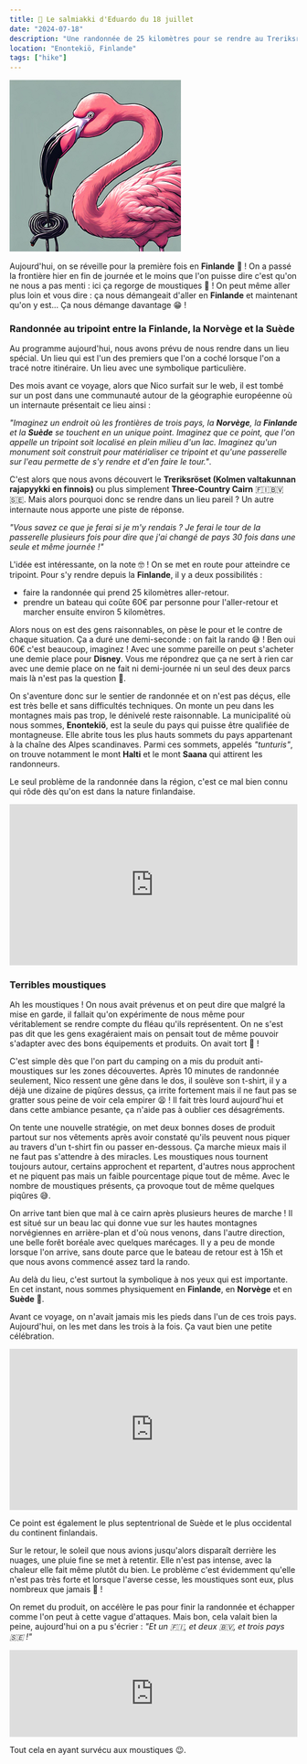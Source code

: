 ```yaml
---
title: 🍬 Le salmiakki d'Eduardo du 18 juillet
date: "2024-07-18"
description: "Une randonnée de 25 kilomètres pour se rendre au Treriksröset, le tripoint entre la Finlande, la Norvège et la Suède !"
location: "Enontekiö, Finlande"
tags: ["hike"]
---
```


![Salmiakki d'Eduardo](../salmiakki_eduardo.png)

Aujourd'hui, on se réveille pour la première fois en **Finlande** 🥳 ! On a passé la frontière hier en fin de journée et le moins que l'on puisse dire c'est qu'on ne nous a pas menti : ici ça regorge de moustiques 🦟 ! On peut même aller plus loin et vous dire : ça nous démangeait d'aller en **Finlande** et maintenant qu'on y est... Ça nous démange davantage 😁 !

### Randonnée au tripoint entre la Finlande, la Norvège et la Suède 

Au programme aujourd'hui, nous avons prévu de nous rendre dans un lieu spécial. Un lieu qui est l'un des premiers que l'on a coché lorsque l'on a tracé notre itinéraire. Un lieu avec une symbolique particulière.

Des mois avant ce voyage, alors que Nico surfait sur le web, il est tombé sur un post dans une communauté autour de la géographie européenne où un internaute présentait ce lieu ainsi :

*"Imaginez un endroit où les frontières de trois pays, la **Norvège**, la **Finlande** et la **Suède** se touchent en un unique point. Imaginez que ce point, que l'on appelle un tripoint soit localisé en plein milieu d'un lac. Imaginez qu'un monument soit construit pour matérialiser ce tripoint et qu'une passerelle sur l'eau permette de s'y rendre et d'en faire le tour."*. 

C'est alors que nous avons découvert le **Treriksröset (Kolmen valtakunnan rajapyykki en finnois)** ou plus simplement **Three-Country Cairn** 🇫🇮🇧🇻🇸🇪. Mais alors pourquoi donc se rendre dans un lieu pareil ? Un autre internaute nous apporte une piste de réponse.
 
*"Vous savez ce que je ferai si je m'y rendais ? Je ferai le tour de la passerelle plusieurs fois pour dire que j'ai changé de pays 30 fois dans une seule et même journée !"*

L'idée est intéressante, on la note 🤓 ! On se met en route pour atteindre ce tripoint. Pour s'y rendre depuis la **Finlande**, il y a deux possibilités :
- faire la randonnée qui prend 25 kilomètres aller-retour.
- prendre un bateau qui coûte 60€ par personne pour l'aller-retour et marcher ensuite environ 5 kilomètres.

Alors nous on est des gens raisonnables, on pèse le pour et le contre de chaque situation. Ça a duré une demi-seconde : on fait la rando 😅 ! Ben oui 60€ c'est beaucoup, imaginez ! Avec une somme pareille on peut s'acheter une demie place pour **Disney**. Vous me répondrez que ça ne sert à rien car avec une demie place on ne fait ni demi-journée ni un seul des deux parcs mais là n'est pas la question 🤔.

On s'aventure donc sur le sentier de randonnée et on n'est pas déçus, elle est très belle et sans difficultés techniques. On monte un peu dans les montagnes mais pas trop, le dénivelé reste raisonnable. La municipalité où nous sommes, **Enontekiö**, est la seule du pays qui puisse être qualifiée de montagneuse. Elle abrite tous les plus hauts sommets du pays appartenant à la chaîne des Alpes scandinaves. Parmi ces sommets, appelés *"tunturis"*, on trouve notamment le mont **Halti** et le mont **Saana** qui attirent les randonneurs.

Le seul problème de la randonnée dans la région, c'est ce mal bien connu qui rôde dès qu'on est dans la nature finlandaise.

<div style="width: 100%; height: 0; position: relative; padding-bottom: 56%;"><iframe src="https://giphy.com/embed/ofyJ3MTnx7P3pboYUw" style="top: 0; left: 0; width: 100%; height: 100%; position: absolute; border: 0;" allowfullscreen scrolling="no" allow="encrypted-media;" class="giphy-embed"></iframe></div> 

### Terribles moustiques
Ah les moustiques ! On nous avait prévenus et on peut dire que malgré la mise en garde, il fallait qu'on expérimente de nous même pour véritablement se rendre compte du fléau qu'ils représentent. On ne s'est pas dit que les gens exagéraient mais on pensait tout de même pouvoir s'adapter avec des bons équipements et produits. On avait tort 🫣 !

C'est simple dès que l'on part du camping on a mis du produit anti-moustiques sur les zones découvertes. Après 10 minutes de randonnée seulement, Nico ressent une gêne dans le dos, il soulève son t-shirt, il y a déjà une dizaine de piqûres dessus, ça irrite fortement mais il ne faut pas se gratter sous peine de voir cela empirer 😫 ! Il fait très lourd aujourd'hui et dans cette ambiance pesante, ça n'aide pas à oublier ces désagréments. 

On tente une nouvelle stratégie, on met deux bonnes doses de produit partout sur nos vêtements après avoir constaté qu'ils peuvent nous piquer au travers d'un t-shirt fin ou passer en-dessous. Ça marche mieux mais il ne faut pas s'attendre à des miracles. Les moustiques nous tournent toujours autour, certains approchent et repartent, d'autres nous approchent et ne piquent pas mais un faible pourcentage pique tout de même. Avec le nombre de moustiques présents, ça provoque tout de même quelques piqûres 😅.

On arrive tant bien que mal à ce cairn après plusieurs heures de marche ! Il est situé sur un beau lac qui donne vue sur les hautes montagnes norvégiennes en arrière-plan et d'où nous venons, dans l'autre direction, une belle forêt boréale avec quelques marécages. Il y a peu de monde lorsque l'on arrive, sans doute parce que le bateau de retour est à 15h et que nous avons commencé assez tard la rando.

Au delà du lieu, c'est surtout la symbolique à nos yeux qui est importante. En cet instant, nous sommes physiquement en **Finlande**, en **Norvège** et en **Suède** 🤩.

Avant ce voyage, on n'avait jamais mis les pieds dans l'un de ces trois pays. Aujourd'hui, on les met dans les trois à la fois. Ça vaut bien une petite célébration.

<div style="width: 100%; height: 0; position: relative; padding-bottom: 56%;"><iframe src="https://giphy.com/embed/tsX3YMWYzDPjAARfeg" style="top: 0; left: 0; width: 100%; height: 100%; position: absolute; border: 0;" allowfullscreen scrolling="no" allow="encrypted-media;" class="giphy-embed"></iframe></div> 

Ce point est également le plus septentrional de Suède et le plus occidental du continent finlandais.

Sur le retour, le soleil que nous avions jusqu'alors disparaît derrière les nuages, une pluie fine se met à retentir. Elle n'est pas intense, avec la chaleur elle fait même plutôt du bien. Le problème c'est évidemment qu'elle n'est pas très forte et lorsque l'averse cesse, les moustiques sont eux, plus nombreux que jamais 🫨 !

On remet du produit, on accélère le pas pour finir la randonnée et échapper comme l'on peut à cette vague d'attaques. Mais bon, cela valait bien la peine, aujourd'hui on a pu s'écrier : *"Et un 🇫🇮, et deux 🇧🇻, et trois pays 🇸🇪 !"*

<div style="left: 0; width: 100%; height: 152px; position: relative;"><iframe src="https://open.spotify.com/embed/track/5xdlnf7VOBlgoO6ckL4qSC?utm_source=oembed" style="top: 0; left: 0; width: 100%; height: 100%; position: absolute; border: 0;" allowfullscreen allow="clipboard-write; encrypted-media; fullscreen; picture-in-picture;"></iframe></div>

Tout cela en ayant survécu aux moustiques 😉.